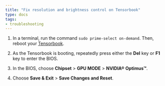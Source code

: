 ```yaml
---
title: "Fix resolution and brightness control on Tensorbook"
type: docs
tags:
- troubleshooting
---
```


1. In a terminal, run the command `sudo prime-select on-demand`. Then, reboot
   your [Tensorbook](https://lambdalabs.com/deep-learning/laptops/tensorbook).

1. As the Tensorbook is booting, repeatedly press either the **Del** key or
   **F1** key to enter the BIOS.

1. In the BIOS, choose **Chipset** > **GPU MODE** > **NVIDIA® Optimus™**.

1. Choose **Save & Exit** > **Save Changes and Reset**.
